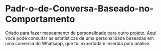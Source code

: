 # Padr-o-de-Conversa-Baseado-no-Comportamento
Criado para fazer mapeamento de personalidade para outro projeto. Aqui você pode consultar as estatisticas de uma personalidade baseadas em uma conversa do Whatsapp, que foi exportada e inserida para análise.
